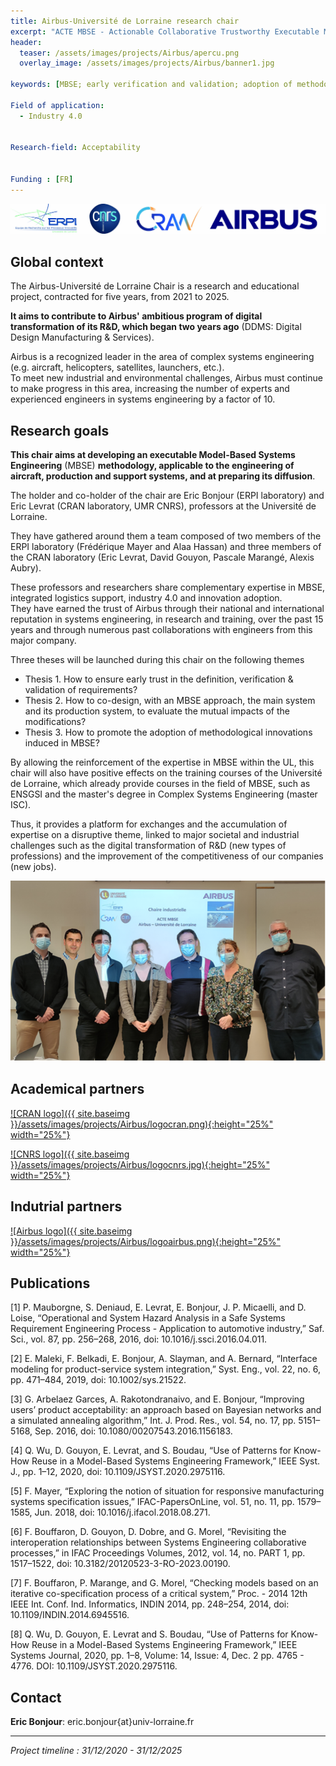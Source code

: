 ```yaml
---
title: Airbus-Université de Lorraine research chair 
excerpt: "ACTE MBSE - Actionable Collaborative Trustworthy Executable Model-Based Systems Engineering"
header:
  teaser: /assets/images/projects/Airbus/apercu.png
  overlay_image: /assets/images/projects/Airbus/banner1.jpg

keywords: [MBSE; early verification and validation; adoption of methodological innovations]

Field of application:
  - Industry 4.0
 

Research-field: Acceptability


Funding : [FR]
---
```


![Logo acteurs de la chaire](/assets/images/projects/Airbus/logos.jpg)


## Global context

The Airbus-Université de Lorraine Chair is a research and educational project, contracted for five years, from 2021 to 2025.  

**It aims to contribute to Airbus' ambitious program of digital transformation of its R&D, which began two years ago** (DDMS: Digital Design Manufacturing & Services).  

Airbus is a recognized leader in the area of complex systems engineering (e.g. aircraft, helicopters, satellites, launchers, etc.).  
To meet new industrial and environmental challenges, Airbus must continue to make progress in this area, increasing the number of experts and experienced engineers in systems engineering by a factor of 10.

## Research goals

**This chair aims at developing an executable Model-Based Systems Engineering** (MBSE) **methodology, applicable to the engineering of aircraft, production and support systems, and at preparing its diffusion**.  

The holder and co-holder of the chair are Eric Bonjour (ERPI laboratory) and Eric Levrat (CRAN laboratory, UMR CNRS), professors at the Université de Lorraine.  

They have gathered around them a team composed of two members of the ERPI laboratory (Frédérique Mayer and Alaa Hassan) and three members of the CRAN laboratory (Eric Levrat, David Gouyon, Pascale Marangé, Alexis Aubry).    

These professors and researchers share complementary expertise in MBSE, integrated logistics support, industry 4.0 and innovation adoption.  
They have earned the trust of Airbus through their national and international reputation in systems engineering, in research and training, over the past 15 years and through numerous past collaborations with engineers from this major company.   

Three theses will be launched during this chair on the following themes

- Thesis 1. How to ensure early trust in the definition, verification & validation of requirements?
- Thesis 2. How to co-design, with an MBSE approach, the main system and its production system, to evaluate the mutual impacts of the modifications?
- Thesis 3. How to promote the adoption of methodological innovations induced in MBSE?

By allowing the reinforcement of the expertise in MBSE within the UL, this chair will also have positive effects on the training courses of the Université de Lorraine, which already provide courses in the field of MBSE, such as ENSGSI and the master's degree in Complex Systems Engineering (master ISC).  

Thus, it provides a platform for exchanges and the accumulation of expertise on a disruptive theme, linked to major societal and industrial challenges such as the digital transformation of R&D (new types of professions) and the improvement of the competitiveness of our companies (new jobs).



![Research chair team](/assets/images/projects/Airbus/Equipe.png)


## Academical partners  

<a href="http://www.cran.univ-lorraine.fr">![CRAN logo]({{ site.baseimg }}/assets/images/projects/Airbus/logocran.png){:height="25%" width="25%"}</a>

<a href="http://www.cran.univ-lorraine.fr">![CNRS logo]({{ site.baseimg }}/assets/images/projects/Airbus/logocnrs.jpg){:height="25%" width="25%"}</a>

## Indutrial partners 

<a href="https://www.airbus.com">![Airbus logo]({{ site.baseimg }}/assets/images/projects/Airbus/logoairbus.png){:height="25%" width="25%"}</a>


## Publications  

[1] P. Mauborgne, S. Deniaud, E. Levrat, E. Bonjour, J. P. Micaelli, and D. Loise, “Operational and System Hazard Analysis in a Safe Systems Requirement Engineering Process - Application to automotive industry,” Saf. Sci., vol. 87, pp. 256–268, 2016, doi: 10.1016/j.ssci.2016.04.011.  

[2] E. Maleki, F. Belkadi, E. Bonjour, A. Slayman, and A. Bernard, “Interface modeling for product-service system integration,” Syst. Eng., vol. 22, no. 6, pp. 471–484, 2019, doi: 10.1002/sys.21522.  

[3] G. Arbelaez Garces, A. Rakotondranaivo, and E. Bonjour, “Improving users’ product acceptability: an approach based on Bayesian networks and a simulated annealing algorithm,” Int. J. Prod. Res., vol. 54, no. 17, pp. 5151–5168, Sep. 2016, doi: 10.1080/00207543.2016.1156183.  

[4] Q. Wu, D. Gouyon, E. Levrat, and S. Boudau, “Use of Patterns for Know-How Reuse in a Model-Based Systems Engineering Framework,” IEEE Syst. J., pp. 1–12, 2020, doi: 10.1109/JSYST.2020.2975116.  

[5]  F. Mayer, “Exploring the notion of situation for responsive manufacturing systems specification issues,” IFAC-PapersOnLine, vol. 51, no. 11, pp. 1579–1585, Jun. 2018, doi: 10.1016/j.ifacol.2018.08.271.  

[6] F. Bouffaron, D. Gouyon, D. Dobre, and G. Morel, “Revisiting the interoperation relationships between Systems Engineering collaborative processes,” in IFAC Proceedings Volumes, 2012, vol. 14, no. PART 1, pp. 1517–1522, doi: 10.3182/20120523-3-RO-2023.00190.  

[7] F. Bouffaron, P. Marange, and G. Morel, “Checking models based on an iterative co-specification process of a critical system,” Proc. - 2014 12th IEEE Int. Conf. Ind. Informatics, INDIN 2014, pp. 248–254, 2014, doi: 10.1109/INDIN.2014.6945516.  

[8]  Q. Wu, D. Gouyon, E. Levrat and S. Boudau, “Use of Patterns for Know-How Reuse in a Model-Based Systems Engineering Framework,” IEEE Systems Journal, 2020, pp. 1–8, Volume: 14, Issue: 4, Dec. 2 pp.  4765 - 4776. DOI: 10.1109/JSYST.2020.2975116.  




## Contact  

**Eric Bonjour**: eric.bonjour{at}univ-lorraine.fr

----------

*Project timeline : 31/12/2020 - 31/12/2025*